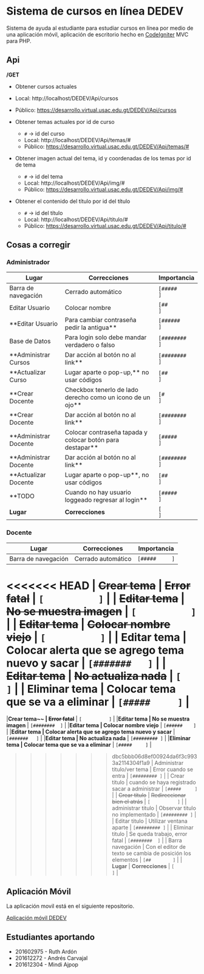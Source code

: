 #  Sistema de cursos en línea DEDEV

Sistema de ayuda al estudiante para estudiar cursos en línea por medio de una aplicación móvil, aplicación de escritorio hecho en [CodeIgniter][1] MVC para PHP. 

## Api

**/GET**

-  Obtener cursos actuales

  - Local: http://localhost/DEDEV/Api/cursos
  - Público: https://desarrollo.virtual.usac.edu.gt/DEDEV/Api/cursos

- Obtener temas actuales por id de curso

  - `#` -> id del curso
  - Local: http://localhost/DEDEV/Api/temas/#
  - Público: https://desarrollo.virtual.usac.edu.gt/DEDEV/Api/temas/#

- Obtener imagen actual del tema, id y coordenadas de los temas por id de tema

  - `#` -> id del tema
  - Local: http://localhost/DEDEV/Api/img/#
  - Público: https://desarrollo.virtual.usac.edu.gt/DEDEV/Api/img/#

- Obtener el contenido del título por id del título

  - `#` -> id del título
  - Local: http://localhost/DEDEV/Api/titulo/#
  - Público: https://desarrollo.virtual.usac.edu.gt/DEDEV/Api/titulo/#

  



## Cosas a corregir

### Administrador

| Lugar               | Correcciones                                             | Importancia      |
| ------------------- | -------------------------------------------------------- | ---------------- |
| Barra de navegación | Cerrado automático                                       | ``[#####     ]`` |
| Editar Usuario      | Colocar nombre                                           | ``[##        ]`` |
|**Editar Usuario     | Para cambiar contraseña pedir la antigua**                 | ``[######    ]`` |
| Base de Datos       | Para login solo debe mandar verdadero o falso            | ``[########  ]`` |
|**Administrar Cursos | Dar acción al botón no al link**                           | ``[########  ]`` |
|**Actualizar Curso    | Lugar aparte o pop-up,** no usar códigos                  | ``[##        ]`` |
|**Crear Docente      | Checkbox tenerlo de lado derecho como un icono de un ojo** | ``[#         ]`` |
|**Crear Docente      | Dar acción al botón no al link**                           | ``[########  ]`` |
|**Administrar Docente| Colocar contraseña tapada y colocar botón para destapar**  | ``[#####     ]`` |
|**Administrar Docente| Dar acción al botón no al link**                           | ``[########  ]`` |
|**Actualizar Docente | Lugar aparte o pop-up**, no usar códigos                   | ``[##        ]`` |
|**TODO               | Cuando no hay usuario loggeado regresar al login**         | ``[#####     ]`` |
| **Lugar**           | **Correcciones**                                         | ``[          ]`` |

### Docente

| Lugar                       | Correcciones                                               | Importancia      |
| --------------------------- | ---------------------------------------------------------- | ---------------- |
| Barra de navegación         | Cerrado automático                                         | ``[#####     ]`` |
<<<<<<< HEAD
| ~~Crear tema~~              | ~~Error fatal~~                                            | `[          ]`   |
| ~~Editar tema~~             | ~~No se muestra imagen~~                                   | `[          ]`   |
| ~~Editar tema~~             | ~~Colocar nombre viejo~~                                   | `[          ]`   |
| Editar tema                 | Colocar alerta que se agrego tema nuevo y sacar            | `[#######   ]`   |
| ~~Editar tema~~             | ~~No actualiza nada~~                                      | `[          ]`   |
| Eliminar tema               | Colocar tema que se va a eliminar                          | `[#####     ]`   |
=======
|**Crear tema~~               | ~~Error fatal~~**                                           | `[          ]`   |
|**Editar tema                | No se muestra imagen**                                      | `[########  ]`   |
|**Editar tema                | Colocar nombre viejo**                                     | `[######    ]`   |
|**Editar tema                | Colocar alerta que se agrego tema nuevo y sacar**            | `[#######   ]`   |
|**Editar tema                | No actualiza nada**                                        | `[######### ]`   |
|**Eliminar tema              | Colocar tema que se va a eliminar**                          | `[#####     ]`   |
>>>>>>> dbc5bbb06d8ef00924da6f3c9933a2114304f1a9
| Administrar titulo/ver tema | Error cuando se entra                                      | `[######### ]`   |
| Crear titulo                | cuando se haya registrado sacar a administrar              | `[#####     ]`   |
| ~~Crear titulo~~            | ~~Redireccionar bien el atrás~~                            | `[          ]`   |
| administrar titulo          | Observar titulo no implementado                            | `[######### ]`   |
| Editar titulo               | Utilizar ventana aparte                                    | `[######### ]`   |
| Eliminar titulo             | Se queda trabajo, error fatal                              | `[########  ]`   |
| Barra navegación            | Con el editor de texto se cambia de posición los elementos | `[##        ]`   |
| **Lugar**                   | **Correcciones**                                           | `[          ]`   |



## Aplicación Móvil

La aplicación movil está en el siguiente repositorio.

[Aplicación móvil DEDEV][2]



## Estudiantes aportando

- 201602975 - Ruth Ardón
- 201612272 - Andrés Carvajal
- 201612304 - Mindi Ajpop















[1]:https://codeigniter.com/	"Página oficial de CodeIgniter"
[2]: https://github.com/RuthLechuga/App-movil-DIGED	"Repositorio de la aplicación móvil"